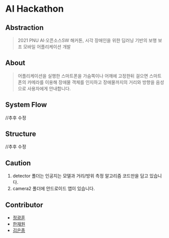 # AI Hackathon

 
## Abstraction
> 2021 PNU AI·오픈소스SW 해커톤, 시각 장애인을 위한 딥러닝 기반의 보행 보조 모바일 어플리케이션 개발

## About
> 어플리케이션을 실행한 스마트폰을 가슴쪽이나 어깨에 고정한뒤 걸으면 스마트폰의 카메라를 이용해 장애물 객체를 인지하고 장애물까지의 거리와 방향을 음성으로 사용자에게 안내합니다.  


## System Flow

//추후 수정
## Structure

//추후 수정

## Caution
1) detector 폴더는 인공지는 모델과 거리/방위 측정 알고리즘 코드만을 담고 있습니다.
2) camera2 폴더에 안드로이드 앱이 있습니다. 

## Contributor
- [정광훈](https://github.com/siren16)
- [한재원](https://github.com/ellynhan)
- [김은종](https://github.com/Eunjong-King)
